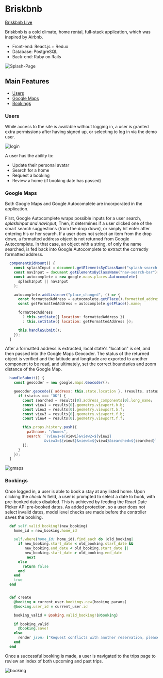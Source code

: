 # Briskbnb

[Briskbnb Live][heroku]

[heroku]: https://briskbnb.herokuapp.com

Briskbnb is a cold climate, home rental, full-stack application, which was inspired by Airbnb.

- Front-end: React.js + Redux
- Database: PostgreSQL
- Back-end: Ruby on Rails

![Splash-Page](./readme_images/splash.png)

## Main Features

- [Users](#users)
- [Google Maps](#google-maps)
- [Bookings](#bookings)

### Users

While access to the site is available without logging in, a user is granted extra permissions after having signed up, or selecting to log in via the demo user.

![login](./readme_images/loginGif.gif)

A user has the ability to:

- Update their personal avatar
- Search for a home
- Request a booking
- Review a home (if booking date has passed)

### Google Maps

Both Google Maps and Google Autocomplete are incorporated in the application.

First, Google Autocomplete wraps possible inputs for a user search, _splashInput and navInput_, Then, it determines if a user clicked one of the smart search suggestions (from the drop down), or simply hit enter after entering his or her search. If a user does not select an item from the drop down, a formatted address object is not returned from Google Autocomplete. In that case, an object with a string, of only the name searched, is fed back into Google Autocomplete to extract the correctly formatted address.

```js
  componentDidMount() {
    const splashInput = document.getElementsByClassName("splash-search-bar")[0];
    const navInput = document.getElementsByClassName("nav-search-bar")[0];
    const autocomplete = new google.maps.places.Autocomplete(
      splashInput || navInput
    );

    autocomplete.addListener("place_changed", () => {
      const formattedAddress = autocomplete.getPlace().formatted_address;
      const getFormattedAddress = autocomplete.getPlace().name;

      formattedAddress
        ? this.setState({ location: formattedAddress })
        : this.setState({ location: getFormattedAddress });

      this.handleSubmit();
    });
  }
```

After a formatted address is extracted, local state's "location" is set, and then passed into the Google Maps Geocoder. The status of the returned object is verified and the latitude and longitude are exported to another component to be read, and ultimately, set the correct boundaries and zoom distance of the Google Map.

```js
  handleSubmit() {
    const geocoder = new google.maps.Geocoder();

    geocoder.geocode({ address: this.state.location }, (results, status) => {
      if (status === "OK") {
        const searched = results[0].address_components[0].long_name;
        const view1 = results[0].geometry.viewport.b.b;
        const view2 = results[0].geometry.viewport.b.f;
        const view3 = results[0].geometry.viewport.f.b;
        const view4 = results[0].geometry.viewport.f.f;

        this.props.history.push({
          pathname: "/homes",
          search: `?view1=${view1}&view2=${view2}
                  &view3=${view3}&view4=${view4}&searched=${searched}`
        });
      }
    });
  }
```

![gmaps](./readme_images/gmapsGif.gif)

### Bookings

Once logged in, a user is able to book a stay at any listed home. Upon clicking the *check In* field, a user is prompted to select a date to book, with pre-booked dates disabled. This is achieved by feeding the React Date Picker API pre-booked dates. As added protection, so a user does not select invalid dates, model level checks are made before the controller saves the booking.

```ruby
  def self.valid_booking?(new_booking)
    home_id = new_booking.home_id

    self.where(home_id: home_id).find_each do |old_booking|
      if new_booking.start_date < old_booking.start_date &&
         new_booking.end_date < old_booking.start_date ||
         new_booking.start_date > old_booking.end_date
          next
      else
        return false
      end
    end
    true
  end


  def create
    @booking = current_user.bookings.new(booking_params)
    @booking.user_id = current_user.id

    booking_valid = Booking.valid_booking?(@booking)

    if booking_valid
      @booking.save!
    else
      render json: ["Request conflicts with another reservation, please make another selection"], status: 401
    end
  end
```

Once a successful booking is made, a user is navigated to the trips page to review an index of both upcoming and past trips.

![booking](./readme_images/bookingGif.gif)
